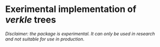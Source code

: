 # Exerimental implementation of _verkle_ trees


_Disclaimer: the package is experimental. It can only be used in research and not suitable for use in production_.